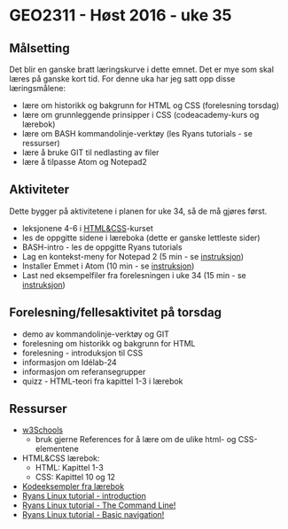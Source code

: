 # GEO2311 - Høst 2016 - uke 35


## Målsetting

Det blir en ganske bratt læringskurve i dette emnet. Det er mye som skal læres på ganske kort tid. For denne uka har jeg satt opp disse læringsmålene:

- lære om historikk og bakgrunn for HTML og CSS (forelesning torsdag)
- lære om grunnleggende prinsipper i CSS (codeacademy-kurs og lærebok)
- lære om BASH kommandolinje-verktøy (les Ryans tutorials - se ressurser)
- lære å bruke GIT til nedlasting av filer
- lære å tilpasse Atom og Notepad2


## Aktiviteter

Dette bygger på aktivitetene i planen for uke 34, så de må gjøres først.

- leksjonene 4-6 i [HTML&CSS](https://www.codecademy.com/learn/web)-kurset
- les de oppgitte sidene i læreboka (dette er ganske lettleste sider) 
- BASH-intro - les de oppgitte Ryans tutorials
- Lag en kontekst-meny for Notepad 2 (5 min - se [instruksjon](notepad2meny.html))
- Installer Emmet i Atom (10 min - se [instruksjon](emmet.html))
- Last ned eksempelfiler fra forelesningen i uke 34 (15 min - se [instruksjon](git.html))

## Forelesning/fellesaktivitet på torsdag

- demo av kommandolinje-verktøy og GIT
- forelesning om historikk og bakgrunn for HTML
- forelesning - introduksjon til CSS
- informasjon om Idélab-24
- informasjon om referansegrupper
- quizz - HTML-teori fra kapittel 1-3 i lærebok

## Ressurser

- [w3Schools](http://www.w3schools.com/)
  - bruk gjerne References for å lære om de ulike html- og CSS-elementene
- HTML&CSS lærebok:
	- HTML: Kapittel 1-3
	- CSS: Kapittel 10 og 12
- [Kodeeksempler fra lærebok](http://www.htmlandcssbook.com/code-samples/)
- [Ryans Linux tutorial - introduction](http://ryanstutorials.net/linuxtutorial/)
- [Ryans Linux tutorial - The Command Line!](http://ryanstutorials.net/linuxtutorial/commandline.php)
- [Ryans Linux tutorial - Basic navigation!](http://ryanstutorials.net/linuxtutorial/navigation.php)
